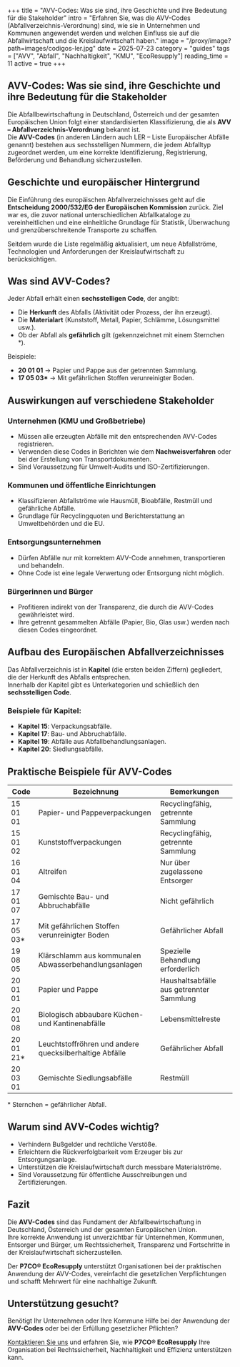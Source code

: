 +++
title = "AVV-Codes: Was sie sind, ihre Geschichte und ihre Bedeutung für die Stakeholder"
intro = "Erfahren Sie, was die AVV-Codes (Abfallverzeichnis-Verordnung) sind, wie sie in Unternehmen und Kommunen angewendet werden und welchen Einfluss sie auf die Abfallwirtschaft und die Kreislaufwirtschaft haben."
image = "/proxy/image?path=images/codigos-ler.jpg"
date = 2025-07-23
category = "guides"
tags = ["AVV", "Abfall", "Nachhaltigkeit", "KMU", "EcoResupply"]
reading_time = 11
active = true
+++

## AVV-Codes: Was sie sind, ihre Geschichte und ihre Bedeutung für die Stakeholder

Die Abfallbewirtschaftung in Deutschland, Österreich und der gesamten Europäischen Union folgt einer standardisierten Klassifizierung, die als **AVV – Abfallverzeichnis-Verordnung** bekannt ist.  
Die **AVV-Codes** (in anderen Ländern auch LER – Liste Europäischer Abfälle genannt) bestehen aus sechsstelligen Nummern, die jedem Abfalltyp zugeordnet werden, um eine korrekte Identifizierung, Registrierung, Beförderung und Behandlung sicherzustellen.

## Geschichte und europäischer Hintergrund

Die Einführung des europäischen Abfallverzeichnisses geht auf die **Entscheidung 2000/532/EG der Europäischen Kommission** zurück. Ziel war es, die zuvor national unterschiedlichen Abfallkataloge zu vereinheitlichen und eine einheitliche Grundlage für Statistik, Überwachung und grenzüberschreitende Transporte zu schaffen.  

Seitdem wurde die Liste regelmäßig aktualisiert, um neue Abfallströme, Technologien und Anforderungen der Kreislaufwirtschaft zu berücksichtigen.

## Was sind AVV-Codes?

Jeder Abfall erhält einen **sechsstelligen Code**, der angibt:

- Die **Herkunft** des Abfalls (Aktivität oder Prozess, der ihn erzeugt).  
- Die **Materialart** (Kunststoff, Metall, Papier, Schlämme, Lösungsmittel usw.).  
- Ob der Abfall als **gefährlich** gilt (gekennzeichnet mit einem Sternchen *).  

Beispiele:  
- **20 01 01** → Papier und Pappe aus der getrennten Sammlung.  
- **17 05 03\*** → Mit gefährlichen Stoffen verunreinigter Boden.  

## Auswirkungen auf verschiedene Stakeholder

### Unternehmen (KMU und Großbetriebe)  
- Müssen alle erzeugten Abfälle mit den entsprechenden AVV-Codes registrieren.  
- Verwenden diese Codes in Berichten wie dem **Nachweisverfahren** oder bei der Erstellung von Transportdokumenten.  
- Sind Voraussetzung für Umwelt-Audits und ISO-Zertifizierungen.  

### Kommunen und öffentliche Einrichtungen  
- Klassifizieren Abfallströme wie Hausmüll, Bioabfälle, Restmüll und gefährliche Abfälle.  
- Grundlage für Recyclingquoten und Berichterstattung an Umweltbehörden und die EU.  

### Entsorgungsunternehmen  
- Dürfen Abfälle nur mit korrektem AVV-Code annehmen, transportieren und behandeln.  
- Ohne Code ist eine legale Verwertung oder Entsorgung nicht möglich.  

### Bürgerinnen und Bürger  
- Profitieren indirekt von der Transparenz, die durch die AVV-Codes gewährleistet wird.  
- Ihre getrennt gesammelten Abfälle (Papier, Bio, Glas usw.) werden nach diesen Codes eingeordnet.  

## Aufbau des Europäischen Abfallverzeichnisses

Das Abfallverzeichnis ist in **Kapitel** (die ersten beiden Ziffern) gegliedert, die der Herkunft des Abfalls entsprechen.  
Innerhalb der Kapitel gibt es Unterkategorien und schließlich den **sechsstelligen Code**.  

### Beispiele für Kapitel:
- **Kapitel 15**: Verpackungsabfälle.  
- **Kapitel 17**: Bau- und Abbruchabfälle.  
- **Kapitel 19**: Abfälle aus Abfallbehandlungsanlagen.  
- **Kapitel 20**: Siedlungsabfälle.  

## Praktische Beispiele für AVV-Codes

| Code | Bezeichnung | Bemerkungen |
|------|-------------|-------------|
| 15 01 01 | Papier- und Pappeverpackungen | Recyclingfähig, getrennte Sammlung |
| 15 01 02 | Kunststoffverpackungen | Recyclingfähig, getrennte Sammlung |
| 16 01 04 | Altreifen | Nur über zugelassene Entsorger |
| 17 01 07 | Gemischte Bau- und Abbruchabfälle | Nicht gefährlich |
| 17 05 03* | Mit gefährlichen Stoffen verunreinigter Boden | Gefährlicher Abfall |
| 19 08 05 | Klärschlamm aus kommunalen Abwasserbehandlungsanlagen | Spezielle Behandlung erforderlich |
| 20 01 01 | Papier und Pappe | Haushaltsabfälle aus getrennter Sammlung |
| 20 01 08 | Biologisch abbaubare Küchen- und Kantinenabfälle | Lebensmittelreste |
| 20 01 21* | Leuchtstoffröhren und andere quecksilberhaltige Abfälle | Gefährlicher Abfall |
| 20 03 01 | Gemischte Siedlungsabfälle | Restmüll |

\* Sternchen = gefährlicher Abfall.  

## Warum sind AVV-Codes wichtig?

- Verhindern Bußgelder und rechtliche Verstöße.  
- Erleichtern die Rückverfolgbarkeit vom Erzeuger bis zur Entsorgungsanlage.  
- Unterstützen die Kreislaufwirtschaft durch messbare Materialströme.  
- Sind Voraussetzung für öffentliche Ausschreibungen und Zertifizierungen.  

## Fazit

Die **AVV-Codes** sind das Fundament der Abfallbewirtschaftung in Deutschland, Österreich und der gesamten Europäischen Union.  
Ihre korrekte Anwendung ist unverzichtbar für Unternehmen, Kommunen, Entsorger und Bürger, um Rechtssicherheit, Transparenz und Fortschritte in der Kreislaufwirtschaft sicherzustellen.  

Der **P7CO® EcoResupply** unterstützt Organisationen bei der praktischen Anwendung der AVV-Codes, vereinfacht die gesetzlichen Verpflichtungen und schafft Mehrwert für eine nachhaltige Zukunft.  

## Unterstützung gesucht?

Benötigt Ihr Unternehmen oder Ihre Kommune Hilfe bei der Anwendung der **AVV-Codes** oder bei der Erfüllung gesetzlicher Pflichten?  

[Kontaktieren Sie uns](/de/home/contact) und erfahren Sie, wie **P7CO® EcoResupply** Ihre Organisation bei Rechtssicherheit, Nachhaltigkeit und Effizienz unterstützen kann.
